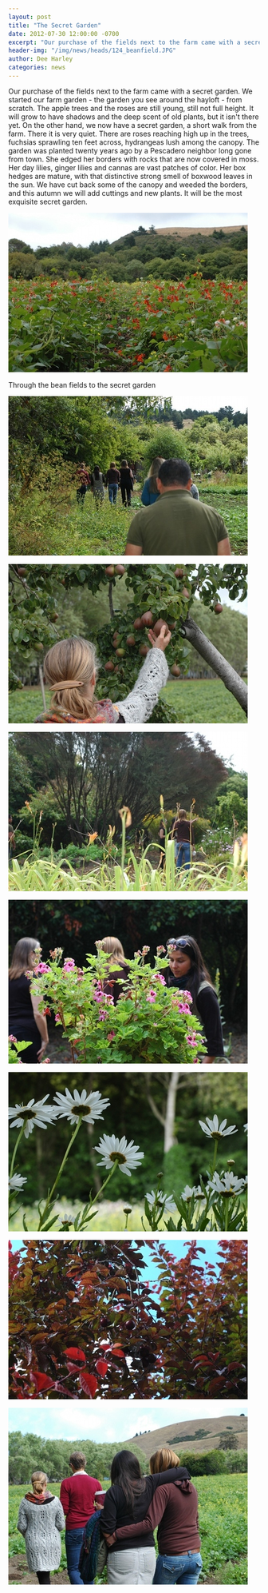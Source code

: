 ```yaml
---
layout: post
title: "The Secret Garden"
date: 2012-07-30 12:00:00 -0700
excerpt: "Our purchase of the fields next to the farm came with a secret garden. We started our farm ..."
header-img: "/img/news/heads/124_beanfield.JPG"
author: Dee Harley
categories: news
---
```

Our purchase of the fields next to the farm came with a secret garden.
We started our farm garden - the garden you see around the hayloft -
from scratch. The apple trees and the roses are still young, still not
full height. It will grow to have shadows and the deep scent of old
plants, but it isn't there yet. On the other hand, we now have a
secret garden, a short walk from the farm. There it is very quiet.
There are roses reaching high up in the trees, fuchsias sprawling ten
feet across, hydrangeas lush among the canopy. The garden was planted
twenty years ago by a Pescadero neighbor long gone from town. She
edged her borders with rocks that are now covered in moss. Her day
lilies, ginger lilies and cannas are vast patches of color. Her box
hedges are mature, with that distinctive strong smell of boxwood
leaves in the sun. We have cut back some of the canopy and weeded the
borders, and this autumn we will add cuttings and new plants. It will
be the most exquisite secret garden.

![image](/img/news/124_beanfield.JPG)

Through the bean fields to the secret garden

![image](/img/news/124_gardenwalk.JPG)

![image](/img/news/124_peartree.JPG)

![image](/img/news/124_daylilies.JPG)

![image](/img/news/124_geranium.JPG)

![image](/img/news/124_daisy.JPG)

![image](/img/news/124_plumtree.JPG)

![image](/img/news/124_gardenwalk2.JPG)



